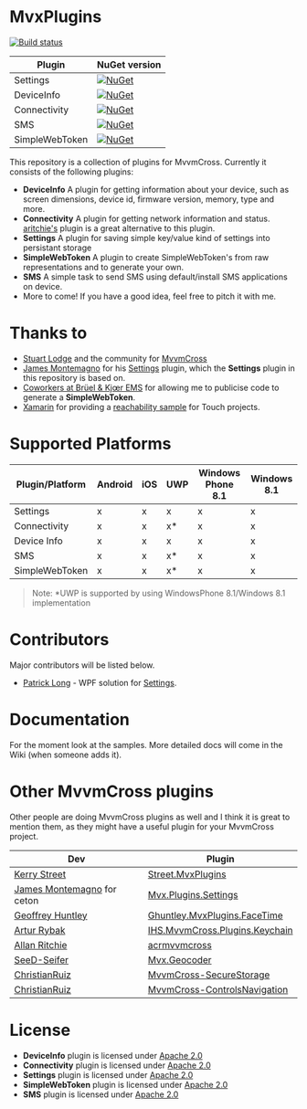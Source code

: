 ﻿MvxPlugins
==========

[![Build status](https://ci.appveyor.com/api/projects/status/p22bm2v0m41lgqni?svg=true)](https://ci.appveyor.com/project/Cheesebaron/cheesebaron-mvxplugins)

| Plugin          | NuGet version                                                                                                                                                              |
| --------------- | -------------------------------------------------------------------------------------------------------------------------------------------------------------------------- |
| Settings        | [![NuGet](https://img.shields.io/nuget/v/Cheesebaron.MvxPlugins.Settings.svg?maxAge=2592000)](https://www.nuget.org/packages/Cheesebaron.MvxPlugins.Settings/)             |
| DeviceInfo      | [![NuGet](https://img.shields.io/nuget/v/Cheesebaron.MvxPlugins.DeviceInfo.svg?maxAge=2592000)](https://www.nuget.org/packages/Cheesebaron.MvxPlugins.DeviceInfo/)         |
| Connectivity    | [![NuGet](https://img.shields.io/nuget/v/Cheesebaron.MvxPlugins.Connectivity.svg?maxAge=2592000)](https://www.nuget.org/packages/Cheesebaron.MvxPlugins.Connectivity/)     |
| SMS             | [![NuGet](https://img.shields.io/nuget/v/Cheesebaron.MvxPlugins.SMS.svg?maxAge=2592000)](https://www.nuget.org/packages/Cheesebaron.MvxPlugins.SMS/)                       |
| SimpleWebToken  | [![NuGet](https://img.shields.io/nuget/v/Cheesebaron.MvxPlugins.SimpleWebToken.svg?maxAge=2592000)](https://www.nuget.org/packages/Cheesebaron.MvxPlugins.SimpleWebToken/) |

This repository is a collection of plugins for MvvmCross. Currently it consists of the following plugins:

- **DeviceInfo** A plugin for getting information about your device, such as screen dimensions, device id, firmware version, memory, type and more.
- **Connectivity** A plugin for getting network information and status. [aritchie's](https://github.com/aritchie/acrmvvmcross/tree/master/Acr.MvvmCross.Plugins.Network) plugin is a great alternative to this plugin.
- **Settings** A plugin for saving simple key/value kind of settings into persistant storage
- **SimpleWebToken** A plugin to create SimpleWebToken's from raw representations and to generate your own.
- **SMS** A simple task to send SMS using default/install SMS applications on device.
- More to come! If you have a good idea, feel free to pitch it with me.

Thanks to
=========

- [Stuart Lodge][slodge] and the community for [MvvmCross][mvx]
- [James Montemagno][james] for his [Settings][ceton] plugin, which the **Settings** plugin in this repository is based on.
- [Coworkers at Brüel & Kjœr EMS](http://bksv.com) for allowing me to publicise code to generate a **SimpleWebToken**.
- [Xamarin][xam] for providing a [reachability sample][reach] for Touch projects.

Supported Platforms
===================

| Plugin/Platform | Android | iOS | UWP | Windows Phone 8.1 | Windows 8.1 |
|-----------------|---------|-----|-----|-------------------|-------------|
| Settings        |   x     |  x  |  x  |          x        |      x      |
| Connectivity    |   x     |  x  |  x*  |          x        |      x      |
| Device Info     |   x     |  x  |  x  |          x        |      x      |
| SMS             |   x     |  x  |  x*  |          x        |      x      |
| SimpleWebToken  |   x     |  x  |  x*  |          x        |      x      |

> Note: *UWP is supported by using WindowsPhone 8.1/Windows 8.1 implementation

Contributors 
============
Major contributors will be listed below.

- [Patrick Long][munkii] - WPF solution for [Settings][settings].

Documentation
=============

For the moment look at the samples. More detailed docs will come in the Wiki (when someone adds it).

Other MvvmCross plugins
=======================

Other people are doing MvvmCross plugins as well and I think it is great to mention them, as they might have a useful plugin for your MvvmCross project.

| Dev                                 | Plugin                                      |
| ----------------------------------- | ------------------------------------------- |
| [Kerry Street][kstreet]             | [Street.MvxPlugins][streetmvx]              |
| [James Montemagno][james] for ceton | [Mvx.Plugins.Settings][ceton]               |
| [Geoffrey Huntley][ghuntley]        | [Ghuntley.MvxPlugins.FaceTime][facetime]    |
| [Artur Rybak][wedkarz]              | [IHS.MvvmCross.Plugins.Keychain][keychain]  |
| [Allan Ritchie][aritchie]           | [acrmvvmcross][acrmvvmcross]                |
| [SeeD-Seifer][SeeD-Seifer]          | [Mvx.Geocoder][geocoder]                    |
| [ChristianRuiz][ChristianRuiz]      | [MvvmCross-SecureStorage][secure-storage]   |
| [ChristianRuiz][ChristianRuiz]      | [MvvmCross-ControlsNavigation][controlsnav]   |


License
=======

- **DeviceInfo** plugin is licensed under [Apache 2.0][apache]
- **Connectivity** plugin is licensed under [Apache 2.0][apache]
- **Settings** plugin is licensed under [Apache 2.0][apache]
- **SimpleWebToken** plugin is licensed under [Apache 2.0][apache]
- **SMS** plugin is licensed under [Apache 2.0][apache]

[apache]: https://www.apache.org/licenses/LICENSE-2.0.html
[mit]: http://opensource.org/licenses/mit-license
[kstreet]: https://github.com/kstreet
[streetmvx]: https://github.com/kstreet/Street.MvxPlugins
[james]: https://github.com/jamesmontemagno
[ceton]: https://github.com/ceton/Mvx.Plugins.Settings
[ghuntley]: https://github.com/ghuntley
[facetime]: https://github.com/ghuntley/Ghuntley.MvxPlugins.FaceTime
[wedkarz]: https://github.com/wedkarz
[keychain]: https://github.com/wedkarz/IHS.MvvmCross.Plugins.Keychain
[aritchie]: https://github.com/aritchie
[acrmvvmcross]: https://github.com/aritchie/acrmvvmcross
[slodge]: https://github.com/slodge
[mvx]: https://github.com/slodge/MvvmCross
[wat]: https://github.com/WindowsAzure-Toolkits
[xam]: http://xamarin.com
[modern]: https://github.com/paulcbetts/ModernHttpClient
[paulb]: https://github.com/paulcbetts
[reach]: https://github.com/xamarin/monotouch-samples/blob/master/ReachabilitySample/reachability.cs
[SeeD-Seifer]: https://github.com/SeeD-Seifer
[geocoder]: https://github.com/SeeD-Seifer/Mvx.Geocoder
[secure-storage]: https://github.com/ChristianRuiz/MvvmCross-SecureStorage
[controlsnav]: https://github.com/ChristianRuiz/MvvmCross-ControlsNavigation
[ChristianRuiz]: https://github.com/ChristianRuiz
[marcos]: https://github.com/MarcosCobena
[fp]: https://github.com/Cheesebaron/Cheesebaron.MvxPlugins/tree/master/FormsPresenters
[settings]: https://github.com/Cheesebaron/Cheesebaron.MvxPlugins/tree/master/Settings
[munkii]: https://github.com/munkii

